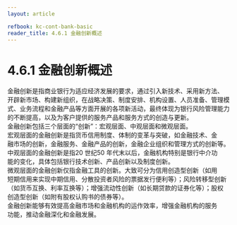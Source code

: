 ```yaml
---
layout: article

refbook: kc-cont-bank-basic
reader_title: 4.6.1 金融创新概述
---
```


# 4.6.1 金融创新概述

金融创新是指商业银行为适应经济发展的要求，通过引入新技术、采用新方法、<br />
    开辟新市场、构建新组织，在战略决策、制度安排、机构设置、人员准备、管理模<br />
    式、业务流程和金融产品等方面开展的各项新活动，最终体现为银行风险管理能力<br />
    的不断提高，以及为客户提供的服务产品和服务方式的创造与更新。<br />
    金融创新包括三个层面的“创新”：宏观层面、中观层面和微观层面。<br />
    宏观层面的金融创新是指货币信用制度、体制的变革与突破，如金融技术、金<br />
    融市场的创新，金融服务、金融产品的创新，金融企业组织和管理方式的创新等。<br />
    中观层面的金融创新是指20 世纪50 年代末以后，金融机构特别是银行中介功<br />
    能的变化，具体包括银行技术创新、产品创新以及制度创新。<br />
    微观层面的金融创新仅指金融工具的创新。大致可分为信用创造型创新（如用<br />
    短期信用来实现中期信用、分散投资者风险的票据发行便利等）；风险转移型创新<br />
    （如货币互换、利率互换等）；增强流动性创新（如长期贷款的证券化等）；股权<br />
    创造型创新（如附有股权认购书的债券等）。<br />
    金融创新能够有效提高金融市场和金融机构的运作效率，增强金融机构的服务<br />
  功能，推动金融深化和金融发展。